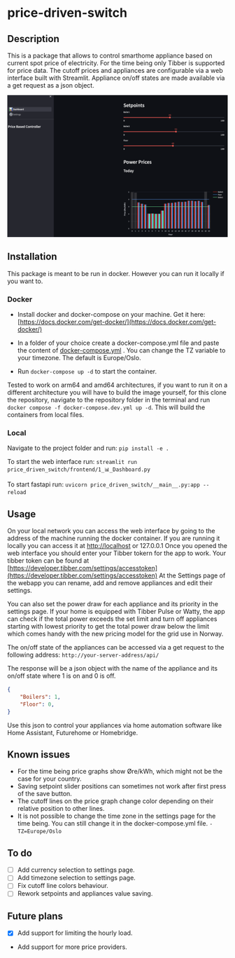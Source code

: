 # price-driven-switch

## Description

This is a package that allows to control smarthome appliance based on current spot price of electricity. For the time being only Tibber is supported for price data.
The cutoff prices and appliances are configurable via a web interface built with Streamlit.
Appliance on/off states are made available via a get request as a json object.

![Webapp Screenshot](docs/Screenshot%20Webapp.png)

## Installation

This package is meant to be run in docker. However you can run it locally if you want to.

### Docker

* Install docker and docker-compose on your machine. Get it here: [https://docs.docker.com/get-docker/](https://docs.docker.com/get-docker/)

* In a folder of your choice create a docker-compose.yml file and paste the content of [docker-compose.yml](https://github.com/pavelapekhtin/price-driven-switch/blob/main/docker-compose.yml)
. You can change the TZ variable to your timezone. The default is Europe/Oslo.

* Run ```docker-compose up -d``` to start the container.

Tested to work on arm64 and amd64 architectures, if you want to run it on a different architecture you will have to build the image yourself, for this clone the repository, navigate to the repository folder in the terminal and run ```docker compose -f docker-compose.dev.yml up -d```. This will build the containers from local files.

### Local

Navigate to the project folder and run:
```pip install -e .```

To start the web interface run:
```streamlit run price_driven_switch/frontend/1_📊_Dashboard.py```

To start fastapi run:
```uvicorn price_driven_switch/__main__.py:app --reload```

## Usage

On your local network you can access the web interface by going to the address of the machine running the docker container.
If you are running it locally you can access it at [http://localhost](http://localhost) or 127.0.0.1
Once you opened the web interface you should enter your Tibber tokern for the app to work.
Your tibber token can be found at [https://developer.tibber.com/settings/accesstoken](https://developer.tibber.com/settings/accesstoken)
At the Settings page of the webapp you can rename, add and remove appliances and edit their settings.

You can also set the power draw for each appliance and its priority in the settings page.  If your home is equipped with Tibber Pulse or Watty, the app can check if the total power exceeds the set limit and turn off appliances starting with lowest priority to get the total power draw below the limit which comes handy with the new pricing model for the grid use in Norway.

The on/off state of the appliances can be accessed via a get request to the following address:
```http://your-server-address/api/```

The response will be a json object with the name of the appliance and its on/off state where 1 is on and 0 is off.

```json
{
    "Boilers": 1,
    "Floor": 0,
}
```

Use this json to control your appliances via home automation software like Home Assistant, Futurehome or Homebridge.

## Known issues

- For the time being price graphs show Øre/kWh, which might not be the case for your country.
- Saving setpoint slider positions can sometimes not work after first press of the save button.
- The cutoff lines on the price graph change color depending on their relative position to other lines.
- It is not possible to change the time zone in the settings page for the time being. You can still change it in the docker-compose.yml file. ```- TZ=Europe/Oslo```

## To do

- [ ] Add currency selection to settings page.
- [ ] Add timezone selection to settings page.
- [ ] Fix cutoff line colors behaviour.
- [ ] Rework setpoints and appliances value saving.

## Future plans

- [x] Add support for limiting the hourly load.
- Add support for more price providers.
